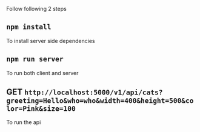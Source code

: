 Follow following 2 steps

## `npm install`
To install server side dependencies

## `npm run server`
To run both client and server

## GET `http://localhost:5000/v1/api/cats?greeting=Hello&who=who&width=400&height=500&color=Pink&size=100`
To run the api
